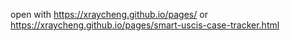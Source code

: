 open with https://xraycheng.github.io/pages/ or https://xraycheng.github.io/pages/smart-uscis-case-tracker.html
